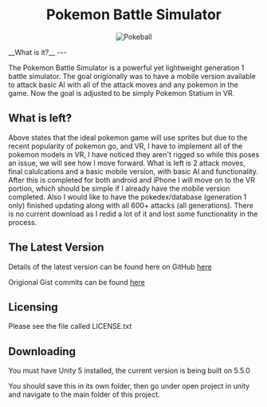 

  <h1 align ="center"> Pokemon Battle Simulator</h1>
  <p align="center">
  <img src="https://docs.google.com/uc?export=download&id=0B4fjzCPc3y-bdGVMNnkySk1aMG8" alt="Pokeball" align="middle">
  </p>  
  __What is it?__
  ---

  The Pokemon Battle Simulator is a powerful yet lightweight generation 1 battle simulator. The goal origionally was to have a mobile version available to attack basic AI with all of the attack moves and any pokemon in the game. Now the goal is adjusted to be simply Pokemon Statium in VR.
  
  __What is left?__
  ---
  
  Above states that the ideal pokemon game will use sprites but due to the recent popularity of pokemon go, and VR, I have to implement all of the pokemon models in VR, I have noticed they aren't rigged so while this poses an issue, we will see how I move forward. What is left is 2 attack moves, final calulcations and a basic mobile version, with basic AI and functionality. After this is completed for both android and iPhone I will move on to the VR portion, which should be simple if I already have the mobile version completed. Also I would like to have the pokedex/database (generation 1 only) finished updating along with all 600+ attacks (all generations). There is no current download as I redid a lot of it and lost some functionality in the process. 
  
  __The Latest Version__
  ---

  Details of the latest version can be found here on GitHub [here](https://github.com/DanFlannel/Pokemon_Battle_Simulator)
  
  Origional Gist commits can be found [here](https://gist.github.com/DanFlannel/3a784369da08a71bdb85)

  
  **Licensing**
  ---

  Please see the file called LICENSE.txt

  
  **Downloading**
  ---  
  You must have Unity 5 installed, the current version is being built 
  on 5.5.0
  
  You should save this in its own folder, then go under open project in
  unity and navigate to the main folder of this project.

  
  
